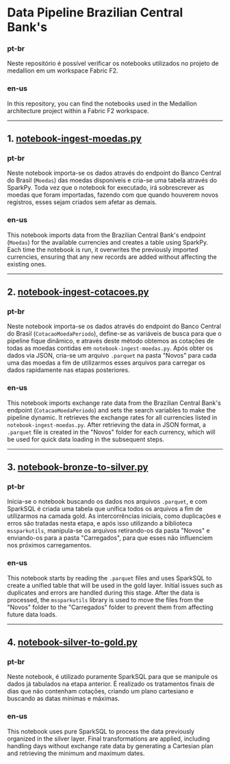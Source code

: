 # Data Pipeline Brazilian Central Bank's

### pt-br
Neste repositório é possível verificar os notebooks utilizados no projeto de medallion em um workspace Fabric F2.

### en-us
In this repository, you can find the notebooks used in the Medallion architecture project within a Fabric F2 workspace.

---

## 1. [notebook-ingest-moedas.py](./notebook-ingest-moedas.py)

### pt-br
Neste notebook importa-se os dados através do endpoint do Banco Central do Brasil (`Moedas`) das moedas disponíveis e cria-se uma tabela através do SparkPy. Toda vez que o notebook for executado, irá sobrescrever as moedas que foram importadas, fazendo com que quando houverem novos registros, esses sejam criados sem afetar as demais.

### en-us
This notebook imports data from the Brazilian Central Bank's endpoint (`Moedas`) for the available currencies and creates a table using SparkPy. Each time the notebook is run, it overwrites the previously imported currencies, ensuring that any new records are added without affecting the existing ones.

---

## 2. [notebook-ingest-cotacoes.py](./notebook-ingest-cotacoes.py)

### pt-br
Neste notebook importa-se os dados através do endpoint do Banco Central do Brasil (`CotacaoMoedaPeriodo`), define-se as variáveis de busca para que o pipeline fique dinâmico, e através deste método obtemos as cotações de todas as moedas contidas em `notebook-ingest-moedas.py`. Após obter os dados via JSON, cria-se um arquivo `.parquet` na pasta "Novos" para cada uma das moedas a fim de utilizarmos esses arquivos para carregar os dados rapidamente nas etapas posteriores.

### en-us
This notebook imports exchange rate data from the Brazilian Central Bank's endpoint (`CotacaoMoedaPeriodo`) and sets the search variables to make the pipeline dynamic. It retrieves the exchange rates for all currencies listed in `notebook-ingest-moedas.py`. After retrieving the data in JSON format, a `.parquet` file is created in the "Novos" folder for each currency, which will be used for quick data loading in the subsequent steps.

---

## 3. [notebook-bronze-to-silver.py](./notebook-bronze-to-silver.py)

### pt-br
Inicia-se o notebook buscando os dados nos arquivos `.parquet`, e com SparkSQL é criada uma tabela que unifica todos os arquivos a fim de utilizarmos na camada gold. As intercorrências iniciais, como duplicações e erros são tratadas nesta etapa, e após isso utilizando a biblioteca `mssparkutils`, manipula-se os arquivos retirando-os da pasta "Novos" e enviando-os para a pasta "Carregados", para que esses não influenciem nos próximos carregamentos.

### en-us
This notebook starts by reading the `.parquet` files and uses SparkSQL to create a unified table that will be used in the gold layer. Initial issues such as duplicates and errors are handled during this stage. After the data is processed, the `mssparkutils` library is used to move the files from the "Novos" folder to the "Carregados" folder to prevent them from affecting future data loads.

---

## 4. [notebook-silver-to-gold.py](./notebook-silver-to-gold.py)

### pt-br
Neste notebook, é utilizado puramente SparkSQL para que se manipule os dados já tabulados na etapa anterior. É realizado os tratamentos finais de dias que não contenham cotações, criando um plano cartesiano e buscando as datas mínimas e máximas.

### en-us
This notebook uses pure SparkSQL to process the data previously organized in the silver layer. Final transformations are applied, including handling days without exchange rate data by generating a Cartesian plan and retrieving the minimum and maximum dates.
